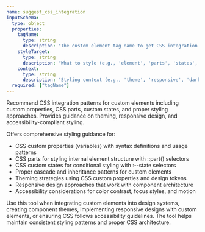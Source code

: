 ```yaml
---
name: suggest_css_integration
inputSchema:
  type: object
  properties:
    tagName:
      type: string
      description: "The custom element tag name to get CSS integration suggestions for"
    styleTarget:
      type: string
      description: "What to style (e.g., 'element', 'parts', 'states', 'properties')"
    context:
      type: string
      description: "Styling context (e.g., 'theme', 'responsive', 'dark-mode')"
  required: ["tagName"]
---
```


Recommend CSS integration patterns for custom elements including custom properties, CSS parts, custom states, and proper styling approaches. Provides guidance on theming, responsive design, and accessibility-compliant styling.

Offers comprehensive styling guidance for:
- CSS custom properties (variables) with syntax definitions and usage patterns
- CSS parts for styling internal element structure with ::part() selectors
- CSS custom states for conditional styling with :--state selectors
- Proper cascade and inheritance patterns for custom elements
- Theming strategies using CSS custom properties and design tokens
- Responsive design approaches that work with component architecture
- Accessibility considerations for color contrast, focus styles, and motion

Use this tool when integrating custom elements into design systems, creating component themes, implementing responsive designs with custom elements, or ensuring CSS follows accessibility guidelines. The tool helps maintain consistent styling patterns and proper CSS architecture.
